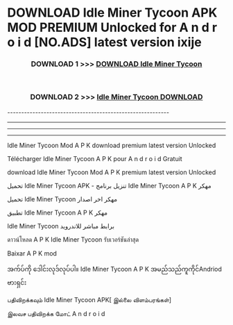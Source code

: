 # DOWNLOAD Idle Miner Tycoon  APK MOD PREMIUM Unlocked for A n d r o i d [NO.ADS] latest version ixije 



<div align="center">

<h3>DOWNLOAD 1 >>> <a href="https://getmod2.web.app/?judul=Idle Miner Tycoon ">DOWNLOAD Idle Miner Tycoon </a></h3><br>

<h3>DOWNLOAD 2 >>> <a href="https://getmod2.web.app/?judul=Idle Miner Tycoon ">Idle Miner Tycoon  DOWNLOAD </a></h3>

</div>
----------------------------------------------------------

----------------------------------------------------------

----------------------------------------------------------

----------------------------------------------------------

Idle Miner Tycoon  Mod A P K download premium latest version Unlocked

Télécharger Idle Miner Tycoon  A P K pour A n d r o i d Gratuit

download Idle Miner Tycoon  Mod A P K premium latest version Unlocked

تحميل Idle Miner Tycoon  APK - تنزيل برنامج Idle Miner Tycoon  A P K مهكر

تحميل Idle Miner Tycoon  مهكر اخر اصدار

تطبيق Idle Miner Tycoon  A P K مهكر

Idle Miner Tycoon  برابط مباشر للاندرويد

ดาวน์โหลด A P K Idle Miner Tycoon  รับเวอร์ชันล่าสุด

Baixar A P K mod

အက်ပ်ကို ဒေါင်းလုဒ်လုပ်ပါ။ Idle Miner Tycoon  A P K အမည်သည်ကူကိုင်Andriod ဗားရှင်း

பதிவிறக்கவும் Idle Miner Tycoon  APK[ இல்லை விளம்பரங்கள்] 
 
இலவச பதிவிறக்க மோட் A n d r o i d



